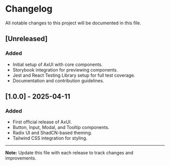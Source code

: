 # Changelog

All notable changes to this project will be documented in this file.

## [Unreleased]

### Added

- Initial setup of AxUI with core components.
- Storybook integration for previewing components.
- Jest and React Testing Library setup for full test coverage.
- Documentation and contribution guidelines.

## [1.0.0] - 2025-04-11

### Added

- First official release of AxUI.
- Button, Input, Modal, and Tooltip components.
- Radix UI and ShadCN-based theming.
- Tailwind CSS integration for styling.

---

**Note:** Update this file with each release to track changes and improvements.
